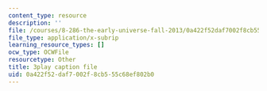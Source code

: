 ```yaml
---
content_type: resource
description: ''
file: /courses/8-286-the-early-universe-fall-2013/0a422f52daf7002f8cb555c68ef802b0_OtJFD9HNnoc.srt
file_type: application/x-subrip
learning_resource_types: []
ocw_type: OCWFile
resourcetype: Other
title: 3play caption file
uid: 0a422f52-daf7-002f-8cb5-55c68ef802b0
---
```


